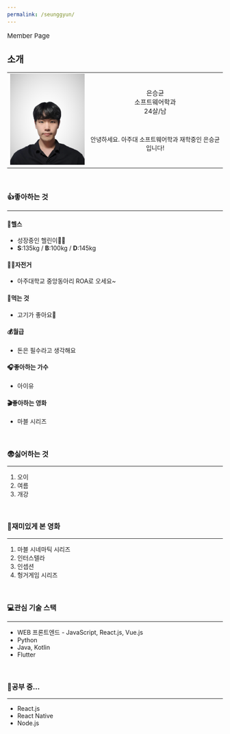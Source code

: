 ```yaml
---
permalink: /seunggyun/
---
```


<p style="font-size:15px;">Member Page</p>

## 소개

<table>
    <tr>
        <td>
           <img src="../image/seunggyun.png" style="width:200px;">
        </td>
        <td style="text-align:center;"> 
            <p style=" font-size:15px;">
                <span style="margin-bottom:5px;">은승균</span>
                <br/>
                <span style="margin-bottom:5px;">소프트웨어학과</span>
                <br/>
                <span style="margin-bottom:5px;">24살/남</span>
            </p>
            <br/>
            <p>
                <span>안녕하세요. 아주대 소프트웨어학과 재학중인 은승균입니다!</span>
            </p>
        </td>
    </tr>
</table>

<br/>

### 👍좋아하는 것

---

#### 💪헬스

- 성장중인 헬린이🏋️‍♀️
- **S**:135kg / **B**:100kg / **D**:145kg

#### 🚴‍♀️자전거

- 아주대학교 중앙동아리 ROA로 오세요~

#### 🍕먹는 것

- 고기가 좋아요🥩

#### 💰월급

- 돈은 필수라고 생각해요

#### 🎧좋아하는 가수

- 아이유

#### 🎬좋아하는 영화

- 마블 시리즈

<br/>

### 😨싫어하는 것

---

1. 오이
2. 여름
3. 개강

<br/>

### 🎥재미있게 본 영화

---

1. 마블 시네마틱 시리즈
2. 인터스텔라
3. 인셉션
4. 헝거게임 시리즈

<br/>

### 💻관심 기술 스택

---

- WEB 프론트엔드 - JavaScript, React.js, Vue.js
- Python
- Java, Kotlin
- Flutter

<br/>

### 📖공부 중...

---

- React.js
- React Native
- Node.js
